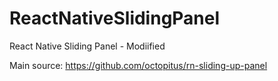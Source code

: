 # ReactNativeSlidingPanel
React Native Sliding Panel - Modiified

Main source: https://github.com/octopitus/rn-sliding-up-panel
